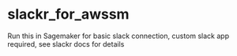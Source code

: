 # slackr_for_awssm
Run this in Sagemaker for basic slack connection, custom slack app required, see slackr docs for details
